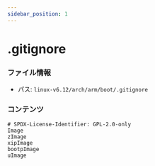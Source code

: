 ```yaml
---
sidebar_position: 1
---
```

# .gitignore

### ファイル情報

- パス: `linux-v6.12/arch/arm/boot/.gitignore`

### コンテンツ

```gitignore
# SPDX-License-Identifier: GPL-2.0-only
Image
zImage
xipImage
bootpImage
uImage

```

